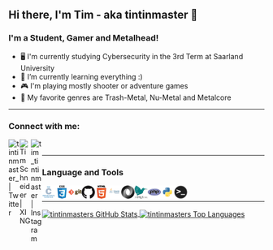 ## Hi there, I'm Tim - aka tintinmaster 👋

### I'm a Student, Gamer and Metalhead!
- 🖥️ I'm currently studying Cybersecurity in the 3rd Term at Saarland University
- 🌱 I’m currently learning everything :) 
- 🎮 I'm playing mostly shooter or adventure games
- 🤘 My favorite genres are Trash-Metal, Nu-Metal and Metalcore

---

### Connect with me:

[<img align="left" alt="tintinmaster_ | Twitter" width="22px" src="https://cdn.jsdelivr.net/npm/simple-icons@v3/icons/twitter.svg" />][twitter]
[<img align="left" alt="Tim Schneider | XING" width="22px" src="https://cdn.jsdelivr.net/npm/simple-icons@3.12.0/icons/xing.svg" />][xing]
[<img align="left" alt="tim_tintinmaster | Instagram" width="22px" src="https://cdn.jsdelivr.net/npm/simple-icons@v3/icons/instagram.svg" />][instagram]

<br />

---

### Language and Tools


<img align="left" alt="C" width="26px" src="https://raw.githubusercontent.com/github/explore/80688e429a7d4ef2fca1e82350fe8e3517d3494d/topics/c/c.png" />
<img align="left" alt="CSS" width="26px" src="https://raw.githubusercontent.com/github/explore/80688e429a7d4ef2fca1e82350fe8e3517d3494d/topics/css/css.png" />
<img align="left" alt="Git" width="26px" src="https://raw.githubusercontent.com/github/explore/80688e429a7d4ef2fca1e82350fe8e3517d3494d/topics/git/git.png" />
<img align="left" alt="GitHub" width="26px" src="https://raw.githubusercontent.com/github/explore/78df643247d429f6cc873026c0622819ad797942/topics/github/github.png" />
<img align="left" alt="HTML" width="26px" src="https://raw.githubusercontent.com/github/explore/80688e429a7d4ef2fca1e82350fe8e3517d3494d/topics/html/html.png" />
<img align="left" alt="Java" width="26px" src="https://raw.githubusercontent.com/github/explore/80688e429a7d4ef2fca1e82350fe8e3517d3494d/topics/java/java.png" />
<img align="left" alt="JSON" width="26px" src="https://raw.githubusercontent.com/github/explore/80688e429a7d4ef2fca1e82350fe8e3517d3494d/topics/json/json.png" />
<img align="left" alt="LaTeX" width="26px" src="https://raw.githubusercontent.com/github/explore/80688e429a7d4ef2fca1e82350fe8e3517d3494d/topics/latex/latex.png" />
<img align="left" alt="php" width="26px" src="https://raw.githubusercontent.com/github/explore/ccc16358ac4530c6a69b1b80c7223cd2744dea83/topics/php/php.png" />
<img align="left" alt="Python" width="26px" src="https://raw.githubusercontent.com/github/explore/80688e429a7d4ef2fca1e82350fe8e3517d3494d/topics/python/python.png" />
<img align="left" alt="Terminal" width="26px" src="https://raw.githubusercontent.com/github/explore/80688e429a7d4ef2fca1e82350fe8e3517d3494d/topics/terminal/terminal.png" />


<br />

---
<a href="https://github.com/anuraghazra/github-readme-stats">
  <img align="center" alt="tintinmasters GitHub Stats" src="https://github-readme-stats.vercel.app/api?username=tintinmaster&show_icons=true&hide_border=true&theme=dracula" width=49.5%/>
</a>
<a href="https://github.com/anuraghazra/github-readme-stats">
  <img align="center" alt="tintinmasters Top Languages" src="https://github-readme-stats.vercel.app/api/top-langs/?username=tintinmaster&layout=compact&theme=dracula&hide_border=true" width=49.5%/>
</a>

<br />


[twitter]: https://twitter.com/tintinmaster_
[instagram]: https://www.instagram.com/tim_tintinmaster/
[xing]: https://www.xing.com/profile/Tim_Schneider388/cv
